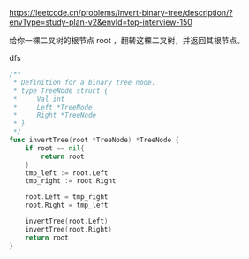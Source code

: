 https://leetcode.cn/problems/invert-binary-tree/description/?envType=study-plan-v2&envId=top-interview-150

给你一棵二叉树的根节点 root ，翻转这棵二叉树，并返回其根节点。

dfs

```go
/**
 * Definition for a binary tree node.
 * type TreeNode struct {
 *     Val int
 *     Left *TreeNode
 *     Right *TreeNode
 * }
 */
func invertTree(root *TreeNode) *TreeNode {
    if root == nil{
        return root
    }
    tmp_left := root.Left
    tmp_right := root.Right

    root.Left = tmp_right
    root.Right = tmp_left

    invertTree(root.Left)
    invertTree(root.Right)
    return root
}
```
